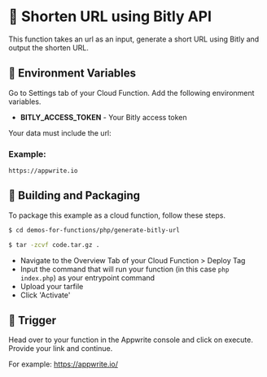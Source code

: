 # 📧  Shorten URL using Bitly API
This function takes an url as an input, generate a short URL using Bitly and output the shorten URL.

## 📝 Environment Variables
Go to Settings tab of your Cloud Function. Add the following environment variables.

* **BITLY_ACCESS_TOKEN** - Your Bitly access token

Your data must include the url:

### Example:
```url
https://appwrite.io
```


## 🚀 Building and Packaging

To package this example as a cloud function, follow these steps.

```bash
$ cd demos-for-functions/php/generate-bitly-url

$ tar -zcvf code.tar.gz .
```

* Navigate to the Overview Tab of your Cloud Function > Deploy Tag
* Input the command that will run your function (in this case `php index.php`) as your entrypoint command
* Upload your tarfile 
* Click 'Activate'


## 🎯 Trigger

Head over to your function in the Appwrite console and click on execute. Provide your link and continue.

For example: https://appwrite.io/